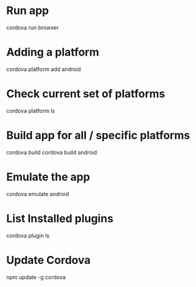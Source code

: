 # Run app
cordova run browser

# Adding a platform
cordova platform add android

# Check current set of platforms
cordova platform ls

# Build app for all / specific platforms
cordova build
cordova build android

# Emulate the app
cordova emulate android

# List Installed plugins
cordova plugin ls

# Update Cordova
npm update -g cordova